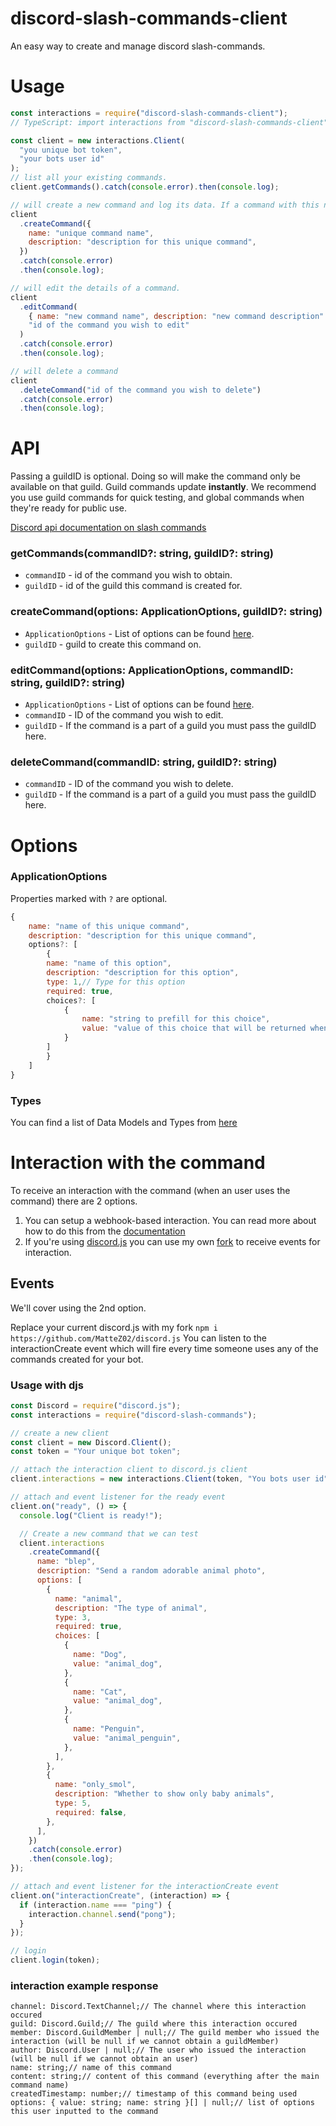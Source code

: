 # discord-slash-commands-client

An easy way to create and manage discord slash-commands.

# Usage

```js
const interactions = require("discord-slash-commands-client");
// TypeScript: import interactions from "discord-slash-commands-client";

const client = new interactions.Client(
  "you unique bot token",
  "your bots user id"
);
// list all your existing commands.
client.getCommands().catch(console.error).then(console.log);

// will create a new command and log its data. If a command with this name already exist will that be overwritten.
client
  .createCommand({
    name: "unique command name",
    description: "description for this unique command",
  })
  .catch(console.error)
  .then(console.log);

// will edit the details of a command.
client
  .editCommand(
    { name: "new command name", description: "new command description" },
    "id of the command you wish to edit"
  )
  .catch(console.error)
  .then(console.log);

// will delete a command
client
  .deleteCommand("id of the command you wish to delete")
  .catch(console.error)
  .then(console.log);
```

# API

Passing a guildID is optional. Doing so will make the command only be available on that guild.
Guild commands update **instantly**. We recommend you use guild commands for quick testing, and global commands when they're ready for public use.

[Discord api documentation on slash commands](https://discord.com/developers/docs/interactions/slash-commands)

### getCommands(commandID?: string, guildID?: string)

- `commandID` - id of the command you wish to obtain.
- `guildID` - id of the guild this command is created for.

### createCommand(options: ApplicationOptions, guildID?: string)

- `ApplicationOptions` - List of options can be found [here](#options).
- `guildID` - guild to create this command on.

### editCommand(options: ApplicationOptions, commandID: string, guildID?: string)

- `ApplicationOptions` - List of options can be found [here](#options).
- `commandID` - ID of the command you wish to edit.
- `guildID` - If the command is a part of a guild you must pass the guildID here.

### deleteCommand(commandID: string, guildID?: string)

- `commandID` - ID of the command you wish to delete.
- `guildID` - If the command is a part of a guild you must pass the guildID here.

# Options

### ApplicationOptions

Properties marked with `?` are optional.

```js
{
    name: "name of this unique command",
    description: "description for this unique command",
    options?: [
        {
        name: "name of this option",
        description: "description for this option",
        type: 1,// Type for this option
        required: true,
        choices?: [
            {
                name: "string to prefill for this choice",
                value: "value of this choice that will be returned when command is used."
            }
        ]
        }
    ]
}
```

### Types

You can find a list of Data Models and Types from [here](https://discord.com/developers/docs/interactions/slash-commands#data-models-and-types)

# Interaction with the command

To receive an interaction with the command (when an user uses the command) there are 2 options.

1. You can setup a webhook-based interaction. You can read more about how to do this from the [documentation](https://discord.com/developers/docs/interactions/slash-commands#receiving-an-interaction)
2. If you're using [discord.js](https://discord.js.org/) you can use my own [fork](https://github.com/MatteZ02/discord.js) to receive events for interaction.

## Events

We'll cover using the 2nd option.

Replace your current discord.js with my fork `npm i https://github.com/MatteZ02/discord.js`
You can listen to the interactionCreate event which will fire every time someone uses any of the commands created for your bot.

### Usage with djs

```js
const Discord = require("discord.js");
const interactions = require("discord-slash-commands");

// create a new client
const client = new Discord.Client();
const token = "Your unique bot token";

// attach the interaction client to discord.js client
client.interactions = new interactions.Client(token, "You bots user id");

// attach and event listener for the ready event
client.on("ready", () => {
  console.log("Client is ready!");

  // Create a new command that we can test
  client.interactions
    .createCommand({
      name: "blep",
      description: "Send a random adorable animal photo",
      options: [
        {
          name: "animal",
          description: "The type of animal",
          type: 3,
          required: true,
          choices: [
            {
              name: "Dog",
              value: "animal_dog",
            },
            {
              name: "Cat",
              value: "animal_dog",
            },
            {
              name: "Penguin",
              value: "animal_penguin",
            },
          ],
        },
        {
          name: "only_smol",
          description: "Whether to show only baby animals",
          type: 5,
          required: false,
        },
      ],
    })
    .catch(console.error)
    .then(console.log);
});

// attach and event listener for the interactionCreate event
client.on("interactionCreate", (interaction) => {
  if (interaction.name === "ping") {
    interaction.channel.send("pong");
  }
});

// login
client.login(token);
```

### interaction example response

```JS
channel: Discord.TextChannel;// The channel where this interaction occured
guild: Discord.Guild;// The guild where this interaction occured
member: Discord.GuildMember | null;// The guild member who issued the interaction (will be null if we cannot obtain a guildMember)
author: Discord.User | null;// The user who issued the interaction (will be null if we cannot obtain an user)
name: string;// name of this command
content: string;// content of this command (everything after the main command name)
createdTimestamp: number;// timestamp of this command being used
options: { value: string; name: string }[] | null;// list of options this user inputted to the command
```
